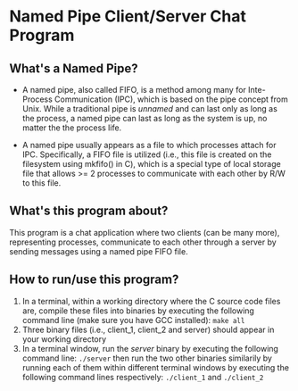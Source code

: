 # Named Pipe Client/Server Chat Program


## What's a Named Pipe?
- A named pipe, also called FIFO, is a method among many for Inte-Process Communication (IPC), which is based on the pipe concept from Unix.  While a traditional pipe is *unnamed* and can last only as long as the process, a named pipe can last as long as the system is up, no matter the the process life. 

- A named pipe usually appears as a file to which processes attach for IPC. Specifically, a FIFO file is utilized (i.e., this file is created on the filesystem using mkfifo() in C), which is a special type of local storage file that allows >= 2 processes to communicate with each other by R/W to this file.


## What's this program about?
This program is a chat application where two clients (can be many more), representing processes, communicate to each other through a server by sending messages using a named pipe FIFO file. 


## How to run/use this program?
1. In a terminal, within a working directory where the C source code files are, compile these files into binaries by executing the following command line (make sure you have GCC installed): `make all`
2. Three binary files (i.e., client_1, client_2 and server) should appear in your working directory
3. In a terminal window, run the *server* binary by executing the following command line: `./server` then run the two other binaries similarily by running each of them within different terminal windows by executing the following command lines respectively: `./client_1` and `./client_2`


